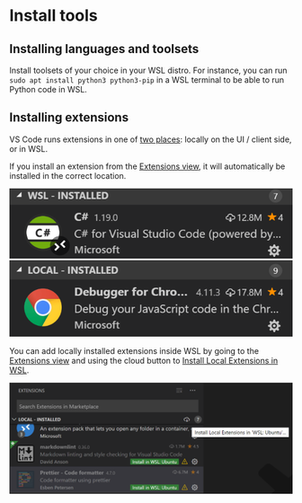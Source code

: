 # Install tools

## Installing languages and toolsets 
Install toolsets of your choice in your WSL distro. For instance, you can run `sudo apt install python3 python3-pip` in a WSL terminal to be able to run Python code in WSL.

## Installing extensions
VS Code runs extensions in one of [two places](https://code.visualstudio.com/docs/remote/wsl#_managing-extensions): locally on the UI / client side, or in WSL.

If you install an extension from the [Extensions view](command:workbench.view.extensions), it will automatically be installed in the correct location. 

![WSL installed extension](wsl-installed-remote-indicator.png)
![Locally installed extension](wsl-local-installed-extensions.png)

You can add locally installed extensions inside WSL by going to the [Extensions view](command:workbench.view.extensions) and using the cloud button to [Install Local Extensions in WSL](command:workbench.extensions.installLocalExtensions).

![Cloud icon to install all extensions](install-all-extn-wsl.png)